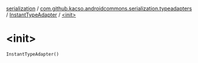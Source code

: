 [serialization](../../index.md) / [com.github.kacso.androidcommons.serialization.typeadapters](../index.md) / [InstantTypeAdapter](index.md) / [&lt;init&gt;](.)

# &lt;init&gt;

`InstantTypeAdapter()`